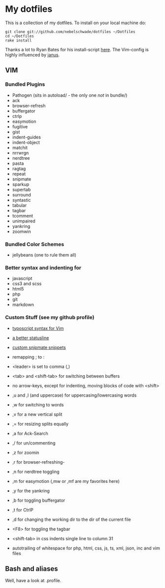 # My dotfiles

This is a collection of my dotfiles. To install on your local machine do:

```
git clone git://github.com/nebelschwade/dotfiles ~/Dotfiles
cd ~/Dotfiles
rake install
```

Thanks a lot to Ryan Bates for his install-script [here](https://github.com/ryanb/dotfiles).
The Vim-config is highly influenced by [janus](https://github.com/carlhuda/janus).

## VIM

### Bundled Plugins

- Pathogen (sits in autoload/ - the only one _not_ in bundle/)
- ack
- browser-refresh
- buffergator
- ctrlp
- easymotion
- fugitive
- gist
- indent-guides
- indent-object
- matchit
- nrrwrgn
- nerdtree
- pasta
- ragtag
- repeat
- snipmate
- sparkup
- supertab
- surround
- syntastic
- tabular
- tagbar
- tcomment
- unimpaired
- yankring
- zoomwin

### Bundled Color Schemes

- jellybeans (one to rule them all)

### Better syntax and indenting for

- javascript
- css3 and scss
- html5
- php
- git
- markdown

### Custom Stuff (see my github profile)

- [typoscript syntax for Vim](https://github.com/nebelschwade/typoscript-vim)
- [a better statusline](https://github.com/nebelschwade/statusline-vim)
- [custom snipmate snippets](https://github.com/nebelschwade/snipmate-snippets)

- remapping ; to :
- \<leader\> is set to comma (,)
- \<tab\> and \<shift-tab\> for switching between buffers
- no arrow-keys, except for indenting, moving blocks of code with \<shift\>
- ,u and ,l (and uppercase) for uppercasing/lowercasing words
- ,w for switching to words
- ,v for a new vertical split
- ,= for resizing splits equally
- ,a for Ack-Search
- ,/ for un/commenting
- ,z for zoomin
- ,r for browser-refreshing- 
- ,n for nerdtree toggling
- ,m for easymotion (,mw or ,mf are my favorites here)
- ,y for the yankring
- ,b for toggling buffergator
- ,t for CtrlP 
- ,d for changing the working dir to the dir of the current file
- \<F8\> for toggling the tagbar
- \<shift-tab\> in css indents single line to column 31
- autotrailing of whitespace for php, html, css, js, ts, xml, json, inc and vim files

## Bash and aliases

Well, have a look at .profile.
